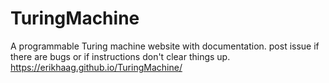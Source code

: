 # TuringMachine
A programmable Turing machine
website with documentation. post issue if there are bugs or if instructions don't clear things up.
https://erikhaag.github.io/TuringMachine/
